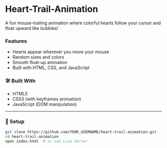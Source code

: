 # Heart-Trail-Animation

A fun mouse-trailing animation where colorful hearts follow your cursor and float upward like bubbles!

###  Features

- Hearts appear wherever you move your mouse
- Random sizes and colors
- Smooth float-up animation
- Built with HTML, CSS, and JavaScript

### 🛠️ Built With

- HTML5
- CSS3 (with keyframes animation)
- JavaScript (DOM manipulation)

---

### 📁 Setup

```bash
git clone https://github.com/YOUR_USERNAME/heart-trail-animation.git
cd heart-trail-animation
open index.html  # or use Live Server
